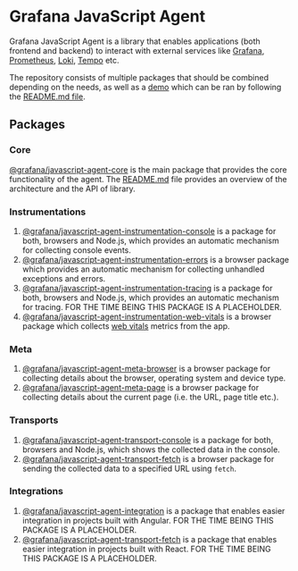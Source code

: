 # Grafana JavaScript Agent

Grafana JavaScript Agent is a library that enables applications (both frontend and backend) to interact with external
services like [Grafana](https://grafana.com/grafana/), [Prometheus](https://prometheus.io/),
[Loki](https://grafana.com/logs/), [Tempo](https://grafana.com/traces/) etc.

The repository consists of multiple packages that should be combined depending on the needs, as well as a [demo](https://github.com/grafana/grafana-javascript-agent/tree/main/demo)
which can be ran by following the [README.md file](https://github.com/grafana/grafana-javascript-agent/tree/main/demo/README.md).

## Packages

### Core

[@grafana/javascript-agent-core](https://github.com/grafana/grafana-javascript-agent/tree/main/packages/core) is the
main package that provides the core functionality of the agent. The [README.md](https://github.com/grafana/grafana-javascript-agent/tree/main/packages/core/README.md)
file provides an overview of the architecture and the API of library.

### Instrumentations

1. [@grafana/javascript-agent-instrumentation-console](https://github.com/grafana/grafana-javascript-agent/tree/main/packages/instrumentation-console)
   is a package for both, browsers and Node.js, which provides an automatic mechanism for collecting console events.
1. [@grafana/javascript-agent-instrumentation-errors](https://github.com/grafana/grafana-javascript-agent/tree/main/packages/instrumentation-errors)
   is a browser package which provides an automatic mechanism for collecting unhandled exceptions and errors.
1. [@grafana/javascript-agent-instrumentation-tracing](https://github.com/grafana/grafana-javascript-agent/tree/main/packages/instrumentation-tracing)
   is a package for both, browsers and Node.js, which provides an automatic mechanism for tracing. FOR THE TIME BEING
   THIS PACKAGE IS A PLACEHOLDER.
1. [@grafana/javascript-agent-instrumentation-web-vitals](https://github.com/grafana/grafana-javascript-agent/tree/main/packages/instrumentation-web-vitals)
   is a browser package which collects [web vitals](https://web.dev/vitals/) metrics from the app.

### Meta

1. [@grafana/javascript-agent-meta-browser](https://github.com/grafana/grafana-javascript-agent/tree/main/packages/meta-browser)
   is a browser package for collecting details about the browser, operating system and device type.
1. [@grafana/javascript-agent-meta-page](https://github.com/grafana/grafana-javascript-agent/tree/main/packages/meta-page)
   is a browser package for collecting details about the current page (i.e. the URL, page title etc.).

### Transports

1. [@grafana/javascript-agent-transport-console](https://github.com/grafana/grafana-javascript-agent/tree/main/packages/transport-console)
   is a package for both, browsers and Node.js, which shows the collected data in the console.
1. [@grafana/javascript-agent-transport-fetch](https://github.com/grafana/grafana-javascript-agent/tree/main/packages/transport-fetch)
   is a browser package for sending the collected data to a specified URL using `fetch`.

### Integrations

1. [@grafana/javascript-agent-integration](https://github.com/grafana/grafana-javascript-agent/tree/main/packages/integration-angular)
   is a package that enables easier integration in projects built with Angular. FOR THE TIME BEING
   THIS PACKAGE IS A PLACEHOLDER.
1. [@grafana/javascript-agent-transport-fetch](https://github.com/grafana/grafana-javascript-agent/tree/main/packages/transport-fetch)
   is a package that enables easier integration in projects built with React. FOR THE TIME BEING
   THIS PACKAGE IS A PLACEHOLDER.
